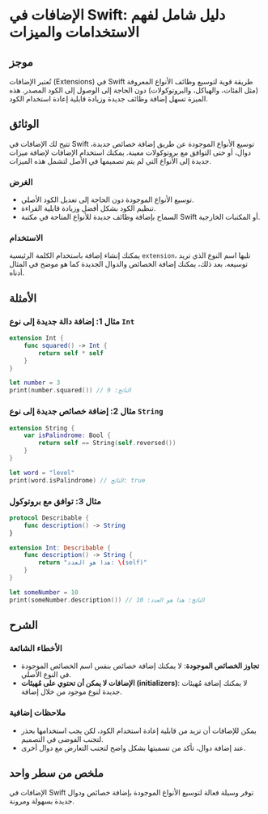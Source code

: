 <!--
Meta Description: # الإضافات في Swift: دليل شامل لفهم الاستخدامات والميزات ## موجز تُعتبر الإضافات (Extensions) في Swift طريقة قوية لتوسيع وظائف الأنواع المعروفة (مثل ا...
Meta Keywords: إضافة, swift, جديدة, الإضافات, إلى
-->

# الإضافات في Swift: دليل شامل لفهم الاستخدامات والميزات

## موجز
تُعتبر الإضافات (Extensions) في Swift طريقة قوية لتوسيع وظائف الأنواع المعروفة (مثل الفئات، والهياكل، والبروتوكولات) دون الحاجة إلى الوصول إلى الكود المصدر. هذه الميزة تسهل إضافة وظائف جديدة وزيادة قابلية إعادة استخدام الكود.

## الوثائق
تتيح لك الإضافات في Swift توسيع الأنواع الموجودة عن طريق إضافة خصائص جديدة، دوال، أو حتى التوافق مع بروتوكولات معينة. يمكنك استخدام الإضافات لإضافة ميزات جديدة إلى الأنواع التي لم يتم تصميمها في الأصل لتشمل هذه الميزات.

### الغرض
- توسيع الأنواع الموجودة دون الحاجة إلى تعديل الكود الأصلي.
- تنظيم الكود بشكل أفضل وزيادة قابلية القراءة.
- السماح بإضافة وظائف جديدة للأنواع المتاحة في مكتبة Swift أو المكتبات الخارجية.

### الاستخدام
يمكنك إنشاء إضافة باستخدام الكلمة الرئيسية `extension`، تليها اسم النوع الذي تريد توسيعه. بعد ذلك، يمكنك إضافة الخصائص والدوال الجديدة كما هو موضح في المثال أدناه.

## الأمثلة
### مثال 1: إضافة دالة جديدة إلى نوع `Int`
```swift
extension Int {
    func squared() -> Int {
        return self * self
    }
}

let number = 3
print(number.squared()) // الناتج: 9
```

### مثال 2: إضافة خصائص جديدة إلى نوع `String`
```swift
extension String {
    var isPalindrome: Bool {
        return self == String(self.reversed())
    }
}

let word = "level"
print(word.isPalindrome) // الناتج: true
```

### مثال 3: توافق مع بروتوكول
```swift
protocol Describable {
    func description() -> String
}

extension Int: Describable {
    func description() -> String {
        return "هذا هو العدد: \(self)"
    }
}

let someNumber = 10
print(someNumber.description()) // الناتج: هذا هو العدد: 10
```

## الشرح
### الأخطاء الشائعة
- **تجاوز الخصائص الموجودة**: لا يمكنك إضافة خصائص بنفس اسم الخصائص الموجودة في النوع الأصلي.
- **الإضافات لا يمكن أن تحتوي على مُهيئات (initializers)**: لا يمكنك إضافة مُهيئات جديدة لنوع موجود من خلال إضافة.

### ملاحظات إضافية
- يمكن للإضافات أن تزيد من قابلية إعادة استخدام الكود، لكن يجب استخدامها بحذر لتجنب الفوضى في التصميم.
- عند إضافة دوال، تأكد من تسميتها بشكل واضح لتجنب التعارض مع دوال أخرى.

## ملخص من سطر واحد
الإضافات في Swift توفر وسيلة فعالة لتوسيع الأنواع الموجودة بإضافة خصائص ودوال جديدة بسهولة ومرونة.